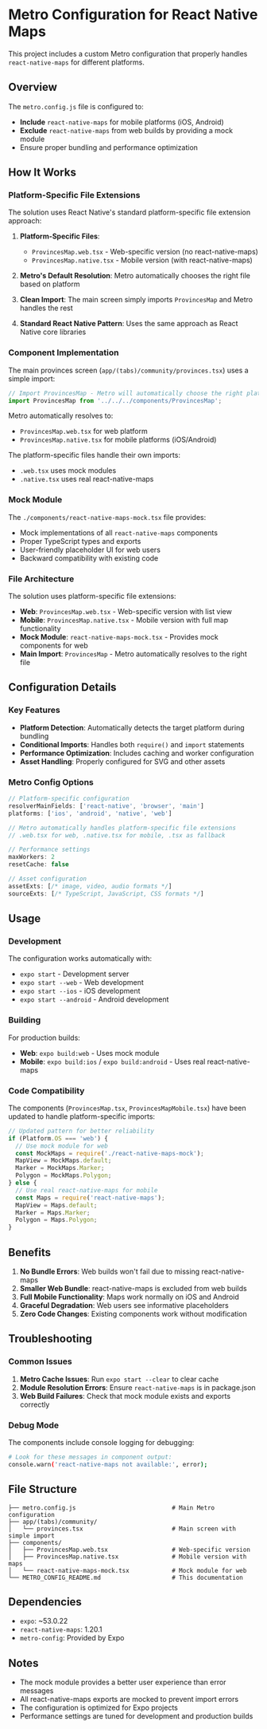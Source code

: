 # Metro Configuration for React Native Maps

This project includes a custom Metro configuration that properly handles `react-native-maps` for different platforms.

## Overview

The `metro.config.js` file is configured to:
- **Include** `react-native-maps` for mobile platforms (iOS, Android)
- **Exclude** `react-native-maps` from web builds by providing a mock module
- Ensure proper bundling and performance optimization

## How It Works

### Platform-Specific File Extensions

The solution uses React Native's standard platform-specific file extension approach:

1. **Platform-Specific Files**: 
   - `ProvincesMap.web.tsx` - Web-specific version (no react-native-maps)
   - `ProvincesMap.native.tsx` - Mobile version (with react-native-maps)

2. **Metro's Default Resolution**: Metro automatically chooses the right file based on platform

3. **Clean Import**: The main screen simply imports `ProvincesMap` and Metro handles the rest

4. **Standard React Native Pattern**: Uses the same approach as React Native core libraries

### Component Implementation

The main provinces screen (`app/(tabs)/community/provinces.tsx`) uses a simple import:

```typescript
// Import ProvincesMap - Metro will automatically choose the right platform-specific file
import ProvincesMap from '../../../components/ProvincesMap';
```

Metro automatically resolves to:
- `ProvincesMap.web.tsx` for web platform
- `ProvincesMap.native.tsx` for mobile platforms (iOS/Android)

The platform-specific files handle their own imports:
- `.web.tsx` uses mock modules
- `.native.tsx` uses real react-native-maps

### Mock Module

The `./components/react-native-maps-mock.tsx` file provides:
- Mock implementations of all `react-native-maps` components
- Proper TypeScript types and exports
- User-friendly placeholder UI for web users
- Backward compatibility with existing code

### File Architecture

The solution uses platform-specific file extensions:
- **Web**: `ProvincesMap.web.tsx` - Web-specific version with list view
- **Mobile**: `ProvincesMap.native.tsx` - Mobile version with full map functionality
- **Mock Module**: `react-native-maps-mock.tsx` - Provides mock components for web
- **Main Import**: `ProvincesMap` - Metro automatically resolves to the right file

## Configuration Details

### Key Features

- **Platform Detection**: Automatically detects the target platform during bundling
- **Conditional Imports**: Handles both `require()` and `import` statements
- **Performance Optimization**: Includes caching and worker configuration
- **Asset Handling**: Properly configured for SVG and other assets

### Metro Config Options

```javascript
// Platform-specific configuration
resolverMainFields: ['react-native', 'browser', 'main']
platforms: ['ios', 'android', 'native', 'web']

// Metro automatically handles platform-specific file extensions
// .web.tsx for web, .native.tsx for mobile, .tsx as fallback

// Performance settings
maxWorkers: 2
resetCache: false

// Asset configuration
assetExts: [/* image, video, audio formats */]
sourceExts: [/* TypeScript, JavaScript, CSS formats */]
```

## Usage

### Development

The configuration works automatically with:
- `expo start` - Development server
- `expo start --web` - Web development
- `expo start --ios` - iOS development
- `expo start --android` - Android development

### Building

For production builds:
- **Web**: `expo build:web` - Uses mock module
- **Mobile**: `expo build:ios` / `expo build:android` - Uses real react-native-maps

### Code Compatibility

The components (`ProvincesMap.tsx`, `ProvincesMapMobile.tsx`) have been updated to handle platform-specific imports:

```typescript
// Updated pattern for better reliability
if (Platform.OS === 'web') {
  // Use mock module for web
  const MockMaps = require('./react-native-maps-mock');
  MapView = MockMaps.default;
  Marker = MockMaps.Marker;
  Polygon = MockMaps.Polygon;
} else {
  // Use real react-native-maps for mobile
  const Maps = require('react-native-maps');
  MapView = Maps.default;
  Marker = Maps.Marker;
  Polygon = Maps.Polygon;
}
```

## Benefits

1. **No Bundle Errors**: Web builds won't fail due to missing react-native-maps
2. **Smaller Web Bundle**: react-native-maps is excluded from web builds
3. **Full Mobile Functionality**: Maps work normally on iOS and Android
4. **Graceful Degradation**: Web users see informative placeholders
5. **Zero Code Changes**: Existing components work without modification

## Troubleshooting

### Common Issues

1. **Metro Cache Issues**: Run `expo start --clear` to clear cache
2. **Module Resolution Errors**: Ensure `react-native-maps` is in package.json
3. **Web Build Failures**: Check that mock module exists and exports correctly

### Debug Mode

The components include console logging for debugging:
```bash
# Look for these messages in component output:
console.warn('react-native-maps not available:', error);
```

## File Structure

```
├── metro.config.js                           # Main Metro configuration
├── app/(tabs)/community/
│   └── provinces.tsx                         # Main screen with simple import
├── components/
│   ├── ProvincesMap.web.tsx                  # Web-specific version
│   ├── ProvincesMap.native.tsx               # Mobile version with maps
│   └── react-native-maps-mock.tsx            # Mock module for web
└── METRO_CONFIG_README.md                    # This documentation
```

## Dependencies

- `expo`: ~53.0.22
- `react-native-maps`: 1.20.1
- `metro-config`: Provided by Expo

## Notes

- The mock module provides a better user experience than error messages
- All react-native-maps exports are mocked to prevent import errors
- The configuration is optimized for Expo projects
- Performance settings are tuned for development and production builds
